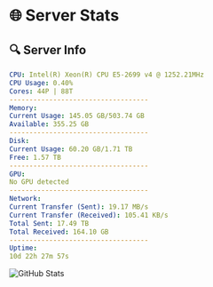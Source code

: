 # 🌐 Server Stats
## 🔍 Server Info
```yaml
CPU: Intel(R) Xeon(R) CPU E5-2699 v4 @ 1252.21MHz
CPU Usage: 0.40%
Cores: 44P | 88T
-----------------------------------
Memory:
Current Usage: 145.05 GB/503.74 GB
Available: 355.25 GB
-----------------------------------
Disk:
Current Usage: 60.20 GB/1.71 TB
Free: 1.57 TB
-----------------------------------
GPU:
No GPU detected
-----------------------------------
Network:
Current Transfer (Sent): 19.17 MB/s
Current Transfer (Received): 105.41 KB/s
Total Sent: 17.49 TB
Total Received: 164.10 GB
-----------------------------------
Uptime:
10d 22h 27m 57s
```
![GitHub Stats](https://img.shields.io/badge/Updated-2025-03-18_19:50:46-blue)